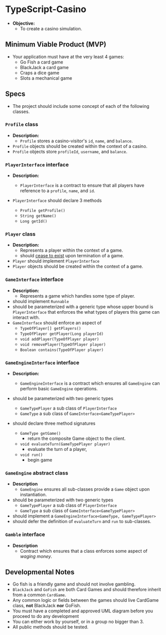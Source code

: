 # TypeScript-Casino
* **Objective:**
  * To create a casino simulation.

## Minimum Viable Product (MVP)
* Your application must have at the very least 4 games:
  * Go Fish a card game
  * BlackJack a card game
  * Craps a dice game
  * Slots a mechanical game

## Specs
* The project should include some concept of each of the following classes.

### `Profile` class
* **Description:**
	* `Profile` stores a casino-visitor's `id`, `name`, and `balance`.
* `Profile` objects should be created within the context of a casino.
* `Profile` objects store `profileId`, `username`, and `balance`.

### `PlayerInterface` interface
* **Description:**
	* `PlayerInterface` is a contract to ensure that all players have reference to a `profile`, `name`, and `id`.

* `PlayerInterface` should declare 3 methods
	* `Profile getProfile()`
	* `String getName()`
	* `Long getId()`


### `Player` class
* **Description:**
	* Represents a player within the context of a game.
 	* should [cease to exist](https://stackoverflow.com/questions/3798424/what-is-the-garbage-collector-in-java) upon termination of a game.
* `Player` should implement `PlayerInterface`
* `Player` objects should be created within the context of a game.

### `GameInterface` interface
* **Description:**
	* Represents a game which handles some type of player.
* should implement `Runnable`
* should be parameterized with a generic type whose upper bound is `PlayerInterface` that enforces the what types of players this game can interact with.
* `GameInterface` should enforce an aspect of
	* `TypeOfPlayer[] getPlayers()`
	* `TypeOfPlayer getPlayer(Long playerId)`
	* `void addPlayer(TypeOfPlayer player)`
	* `void removePlayer(TypeOfPlayer player)`
	* `Boolean contains(TypeOfPlayer player)`


### `GameEngineInterface` interface
* **Description:**
	* `GameEngineInterface` is a contract which ensures all `GameEngine` can perform basic `GameEngine` operations.

* should be parameterized with two generic types
	* `GameTypePlayer` a sub class of `PlayerInterface`
	* `GameType` a sub class of `GameInterface<GameTypePlayer>`

* should declare three method signatures
	* `GameType getGame()`
		* return the composite Game object to the client.
	* `void evaluateTurn(GameTypePlayer player)`
		* evaluate the turn of a player,
	* `void run()`
		* begin game


### `GameEngine` abstract class
* **Description**
	* `GameEngine` ensures all sub-classes provide a `Game` object upon instantiation.
* should be parameterized with two generic types
	* `GameTypePlayer` a sub class of `PlayerInterface`
	* `GameType` a sub class of `GameInterface<GameTypePlayer>`
* should implement a `GameEngineInterface<GameType, GameTypePlayer>`
* should defer the definition of `evaluateTurn` and `run` to sub-classes.



### `Gamble` interface
* **Description**
	* Contract which ensures that a class enforces some aspect of _waging money_.
  
 

## Developmental Notes
* Go fish is a friendly game and should not involve gambling.
* `BlackJack` and `GoFish` are both Card Games and should therefore inherit from a common `CardGame`.
* Any common logic or fields between the games should live CardGame class, **not** BlackJack **nor** GoFish.
* You must have a completed and approved UML diagram before you proceed to do any development
* You can either work by yourself, or in a group no bigger than 3.
* All public methods should be tested.
